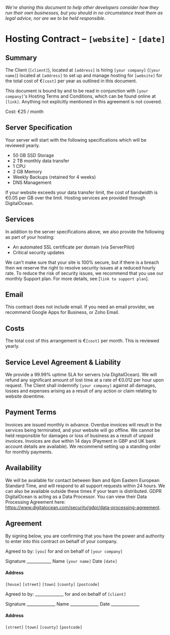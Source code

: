 _We're sharing this document to help other developers consider how they run their own businesses, but you should in no circumstance treat them as legal advice, nor are we to be held responsible._

# Hosting Contract – `[website]` - `[date]`

## Summary
The Client (`[client]`), located at `[address]` is hiring `[your company]` (`[your name]`) located at `[address]` to set up and manage hosting for `[website]` for the total cost of €`[cost]` per year as outlined in this document.

This document is bound by and to be read in conjunction with `[your company]`'s Hosting Terms and Conditions, which can be found online at `[link]`. Anything not explicitly mentioned in this agreement is not covered.

Cost: €25 / month

## Server Specification
Your server will start with the following specifications which will be reviewed yearly.
*	50 GB SSD Storage
*	2 TB monthly data transfer
*	1 CPU
*	2 GB Memory
*	Weekly Backups (retained for 4 weeks)
*	DNS Management

If your website exceeds your data transfer limit, the cost of bandwidth is €0.05 per GB over the limit. Hosting services are provided through DigitalOcean.

## Services
In addition to the server specifications above, we also provide the following as part of your hosting:

*	An automated SSL certificate per domain (via ServerPilot)
*	Critical security updates

We can’t make sure that your site is 100% secure, but if there is a breach then we reserve the right to resolve security issues at a reduced hourly rate. To reduce the risk of security issues, we recommend that you use our monthly Support plan. For more details, see [`link to support plan`].

## Email
This contract does not include email. If you need an email provider, we recommend Google Apps for Business, or Zoho Email.

## Costs
The total cost of this arrangement is €`[cost]` per month. This is reviewed yearly.

## Service Level Agreement & Liability
We provide a 99.99% uptime SLA for servers (via DigitalOcean). We will refund any significant amount of lost time at a rate of €0.012 per hour upon request. The Client shall indemnify `[your company]` against all damages, losses and expenses arising as a result of any action or claim relating to website downtime.

## Payment Terms
Invoices are issued monthly in advance. Overdue invoices will result in the services being terminated, and your website will go offline. We cannot be held responsible for damages or loss of business as a result of unpaid invoices. Invoices are due within 14 days (Payment in GBP and UK bank account details are available). We recommend setting up a standing order for monthly payments.

## Availability
We will be available for contact between 9am and 6pm Eastern European Standard Time, and will respond to all support requests within 24 hours. We can also be available outside these times if your team is distributed.
GDPR
DigitalOcean is acting as a Data Processor. You can view their Data Processing Agreement here: https://www.digitalocean.com/security/gdpr/data-processing-agreement.


## Agreement
By signing below, you are confirming that you have the power and authority to enter into this contract on behalf of your company.

Agreed to by: `[you]` for and on behalf of `[your company]`

Signature ____________
Name `[your name]`
Date `[date]`

#### Address
`[house]`
`[street]`
`[town]`
`[county]`
`[postcode]`

Agreed to by: ______________ for and on behalf of `[client]`

Signature ______________
Name ______________
Date ______________

#### Address
`[street]`
`[town]`
`[county]`
`[postcode]`
